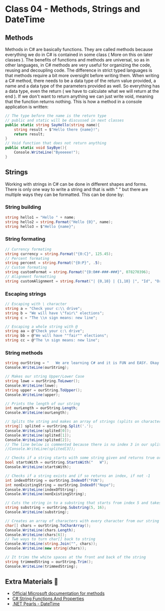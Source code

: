 # Class 04 - Methods, Strings and DateTime
## Methods
Methods in C# are basically functions. They are called methods because everything we do in C# is contained in some class ( More on this on later classes ). The benefits of functions and methods are universal, so as in other languages, in C# methods are very useful for organizing the code, reusing and decoupling code. The difference in strict typed languages is that methods require a bit more oversight before writing them. When writing a C# method, there needs to be a data type of the return value provided, a name and a data type of the parameters provided as well. So everything has a data type, even the return ( we have to calculate what we will return at the end ). If we don't want to return anything we can just write void, meaning that the function returns nothing. This is how a method in a console application is written:
```c#
// The type before the name is the return type
// public and static will be discussed in next classes
public static string SayHello(string name){
	string result = $"Hello there {name}!";
    return result;
}
// Void function that does not return anything
public static void SayBye(){
	Console.WriteLine("Byeeeee!");
}
```
## Strings
Working with strings in C# can be done in different shapes and forms. There is only one way to write a string and that is with " " but there are multiple ways they can be formatted. This can be done by:

### String building
```c#
string hello1 = "Hello " + name;
string hello2 = string.Format("Hello {0}", name);
string hello3 = $"Hello {name}";
```
### String formating
```c#
// Currency formating
string currency = string.Format("{0:C}", 125.45); 
// Percent formating
string percent = string.Format("{0:P}", .5); 
// Custom formating
string customFormat = string.Format("{0:0##-###-###}", 078270396); 
// Alignment formatting
string customAlignment = string.Format("| {0,10} | {1,10} |", "Id", "Order"); 
```
### Escaping strings
```C#
// Escaping with \ character
string a = "Check your c:\\ drive";
string b = "We will have \"fair\" elections";
string c = "The \\n sign means: new line";

// Escaping a whole string with @
string aa = @"Check your c:\ drive";
string bb = @"We will have ""fair"" elections";
string cc = @"The \n sign means: new line";
```

### String methods
```c#
string ourString = "   We are learning C# and it is FUN and EASY. Okay maybe just FUN.    ";
Console.WriteLine(ourString);

// Makes our string Upper/Lower Case
string lowe = ourString.ToLower();
Console.WriteLine(lowe);
string upper = ourString.ToUpper();
Console.WriteLine(upper);

// Prints the length of our string
int ourLength = ourString.Length;
Console.WriteLine(ourLength);

// Splits the string and makes an array of strings (splits on character selected)
string[] splited = ourString.Split('.');
Console.WriteLine(splited[0]);
Console.WriteLine(splited[1]);
Console.WriteLine(splited[2]);
// The line below is commented because there is no index 3 in our splited array
//Console.WriteLine(splited[3]);

// Checks if a string starts with some string given and returns true or false
bool startsWith = ourString.StartsWith("   W");
Console.WriteLine(startsWith);

// Checks if a string exists and if so returns an index, if not -1
int indexOfString = ourString.IndexOf("FUN");
int nonExistingString = ourString.IndexOf("Nope");
Console.WriteLine(indexOfString);
Console.WriteLine(nonExistingString);

// Cuts the string in to a substring that starts from index 5 and takes the next 16 characters
string substring = ourString.Substring(5, 16);
Console.WriteLine(substring);

// Creates an array of characters with every character from our string
char[] chars = ourString.ToCharArray();
Console.WriteLine(chars.Length);
Console.WriteLine(chars[6]);
// Two ways to turn char[] back to string
Console.WriteLine(string.Join("", chars));
Console.WriteLine(new string(chars));

// It trims the white spaces at the front and back of the string
string trimmedString = ourString.Trim();
Console.WriteLine(trimmedString);
```
## Extra Materials 📘
* [Official Microsoft documentation for methods](https://docs.microsoft.com/en-us/dotnet/csharp/methods)
* [C# String Functions And Properties](https://www.completecsharptutorial.com/csharp-articles/csharp-string-function.php)
* [.NET Pearls - DateTime](https://www.dotnetperls.com/datetime)

